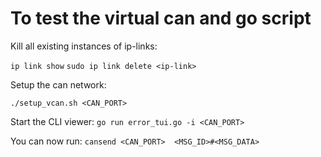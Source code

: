 # To test the virtual can and go script

Kill all existing instances of ip-links:

`ip link show`
`sudo ip link delete <ip-link>`

Setup the can network:

`./setup_vcan.sh <CAN_PORT>`

Start the CLI viewer:
`go run error_tui.go -i <CAN_PORT>`

You can now run:
`cansend <CAN_PORT>  <MSG_ID>#<MSG_DATA>`
